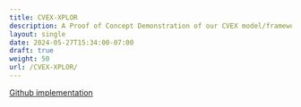 ```yaml
---
title: CVEX-XPLOR
description: A Proof of Concept Demonstration of our CVEX model/framework
layout: single
date: 2024-05-27T15:34:00-07:00
draft: true
weight: 50
url: /CVEX-XPLOR/
---
```

[Github implementation](https://github.com/ucsb-seclab/cvex-xplor/tree/main/prototype-cvex)

